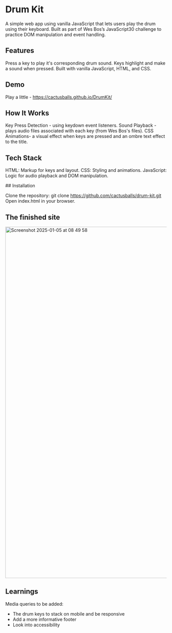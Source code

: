 # Drum Kit

A simple web app using vanilla JavaScript that lets users play the drum using their keyboard. 
Built as part of Wes Bos’s JavaScript30 challenge to practice DOM manipulation and event handling.

## Features

Press a key to play it's corresponding drum sound.
Keys highlight and make a sound when pressed.
Built with vanilla JavaScript, HTML, and CSS.

## Demo

Play a little - https://cactusballs.github.io/DrumKit/

## How It Works

Key Press Detection - using keydown event listeners.
Sound Playback - plays audio files associated with each key (from Wes Bos's files).
CSS Animations-  a visual effect when keys are pressed and an ombre text effect to the title.

## Tech Stack

HTML: Markup for keys and layout.
CSS: Styling and animations.
JavaScript: Logic for audio playback and DOM manipulation.

## Installation

Clone the repository:
git clone https://github.com/cactusballs/drum-kit.git
Open index.html in your browser.

## The finished site 

<img width="1096" alt="Screenshot 2025-01-05 at 08 49 58" src="https://github.com/user-attachments/assets/48286a2f-00b7-465d-9c00-925bb41890ff" />


## Learnings 

Media queries to be added: 

- The drum keys to stack on mobile and be responsive
- Add a more informative footer
- Look into accessibility 


